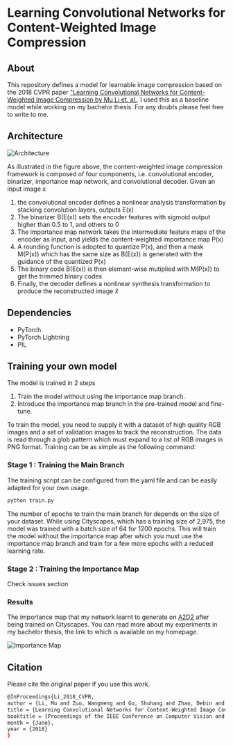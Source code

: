 # Learning Convolutional Networks for Content-Weighted Image Compression

## About

This repository defines a model for learnable image compression based on the 2018 CVPR paper ["Learning Convolutional Networks for Content-Weighted Image Compression by Mu Li et. al.](https://openaccess.thecvf.com/content_cvpr_2018/papers/Li_Learning_Convolutional_Networks_CVPR_2018_paper.pdf). I used this as a baseline model while working on my bachelor thesis. For any doubts please feel free to write to me.

## Architecture

![Architecture](images/cwicarc.png)

As illustrated in the figure above, the content-weighted image compression framework is composed of four components,
i.e. convolutional encoder, binarizer, importance map network, and convolutional decoder. Given an input image x

1. the convolutional encoder defines a nonlinear analysis transformation by stacking convolution layers, outputs E(x)
2. The binarizer B(E(x)) sets the encoder features with sigmoid output higher than 0.5 to 1, and others to 0
3. The importance map network takes the intermediate feature maps of the encoder as input, and yields the content-weighted importance map P(x)
4. A rounding function is adopted to quantize P(x), and then a mask M(P(x)) which has the same size as B(E(x)) is generated with the guidance of the quantized P(x)
5. The binary code B(E(x)) is then element-wise mutiplied with M(P(x)) to get the trimmed binary codes
6. Finally, the decoder defines a nonlinear synthesis transformation to produce the reconstructed image $\hat{x}$

## Dependencies

- PyTorch
- PyTorch Lightning
- PIL

## Training your own model

The model is trained in 2 steps

1. Train the model without using the importance map branch.
2. Introduce the importance map branch in the pre-trained model and fine-tune.

To train the model, you need to supply it with a dataset of high quality RGB images and a set of validation images to track the reconstruction.
The data is read through a glob pattern which must expand to a list of RGB images in PNG format.
Training can be as simple as the following command:

### Stage 1 : Training the Main Branch

The training script can be configured from the yaml file and can be easily adapted for your own usage.

````bash
python train.py
````
The number of epochs to train the main branch for depends on the size of your dataset. While using Cityscapes, which has a training size of 2,975, the model was trained with a batch size of 64 for 1200 epochs. This will train the model without the importance map after which you must use the importance map branch and train for a few more epochs with a reduced learning rate.

### Stage 2 : Training the Importance Map

Check issues section

### Results

The importance map that my network learnt to generate on [A2D2](https://www.a2d2.audi/a2d2/en.html) after being trained on Cityscapes. You can read more about my experiments in my bachelor thesis, the link to which is available on my homepage.

![Importance Map](images/imp_map.png)

## Citation

Please cite the original paper if you use this work.

````bash
@InProceedings{Li_2018_CVPR,
author = {Li, Mu and Zuo, Wangmeng and Gu, Shuhang and Zhao, Debin and Zhang, David},
title = {Learning Convolutional Networks for Content-Weighted Image Compression},
booktitle = {Proceedings of the IEEE Conference on Computer Vision and Pattern Recognition (CVPR)},
month = {June},
year = {2018}
}
````
